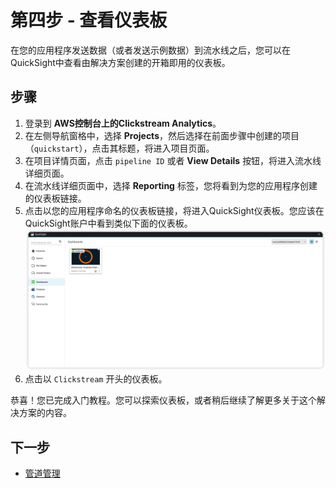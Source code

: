 # 第四步 - 查看仪表板
在您的应用程序发送数据（或者发送示例数据）到流水线之后，您可以在QuickSight中查看由解决方案创建的开箱即用的仪表板。

## 步骤

1. 登录到 **AWS控制台上的Clickstream Analytics**。
2. 在左侧导航窗格中，选择 **Projects**，然后选择在前面步骤中创建的项目（`quickstart`），点击其标题，将进入项目页面。
3. 在项目详情页面，点击 `pipeline ID` 或者 **View Details** 按钮，将进入流水线详细页面。
4. 在流水线详细页面中，选择 **Reporting** 标签，您将看到为您的应用程序创建的仪表板链接。
5. 点击以您的应用程序命名的仪表板链接，将进入QuickSight仪表板。您应该在QuickSight账户中看到类似下面的仪表板。
    ![qs-dashboard](../images/get-started/qs-dashboard.png)
6. 点击以 `Clickstream` 开头的仪表板。

恭喜！您已完成入门教程。您可以探索仪表板，或者稍后继续了解更多关于这个解决方案的内容。

## 下一步

* [管道管理](../pipeline-mgmt/index.md)